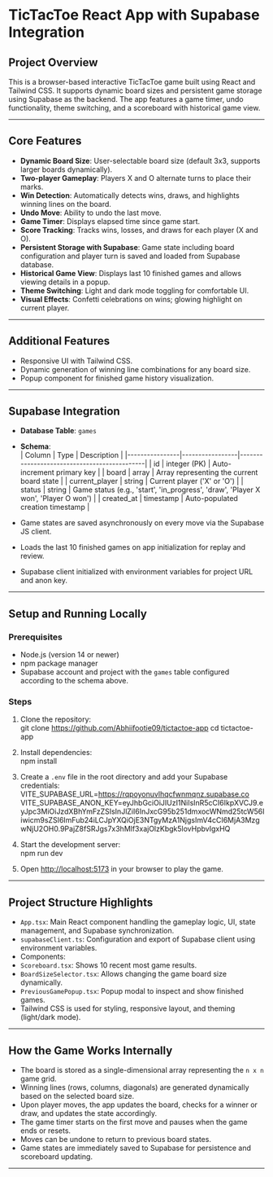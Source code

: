 # TicTacToe React App with Supabase Integration

## Project Overview

This is a browser-based interactive TicTacToe game built using React and Tailwind CSS. It supports dynamic board sizes and persistent game storage using Supabase as the backend. The app features a game timer, undo functionality, theme switching, and a scoreboard with historical game view.

---

## Core Features

- **Dynamic Board Size**: User-selectable board size (default 3x3, supports larger boards dynamically).
- **Two-player Gameplay**: Players X and O alternate turns to place their marks.
- **Win Detection**: Automatically detects wins, draws, and highlights winning lines on the board.
- **Undo Move**: Ability to undo the last move.
- **Game Timer**: Displays elapsed time since game start.
- **Score Tracking**: Tracks wins, losses, and draws for each player (X and O).
- **Persistent Storage with Supabase**: Game state including board configuration and player turn is saved and loaded from Supabase database.
- **Historical Game View**: Displays last 10 finished games and allows viewing details in a popup.
- **Theme Switching**: Light and dark mode toggling for comfortable UI.
- **Visual Effects**: Confetti celebrations on wins; glowing highlight on current player.

---

## Additional Features

- Responsive UI with Tailwind CSS.
- Dynamic generation of winning line combinations for any board size.
- Popup component for finished game history visualization.

---

## Supabase Integration

- **Database Table**: `games`
- **Schema**:  
  | Column | Type | Description |
  |----------------|-----------------|---------------------------------------------|
  | id | integer (PK) | Auto-increment primary key |
  | board | array | Array representing the current board state |
  | current_player | string | Current player ('X' or 'O') |
  | status | string | Game status (e.g., 'start', 'in_progress', 'draw', 'Player X won', 'Player O won') |
  | created_at | timestamp | Auto-populated creation timestamp |

- Game states are saved asynchronously on every move via the Supabase JS client.
- Loads the last 10 finished games on app initialization for replay and review.
- Supabase client initialized with environment variables for project URL and anon key.

---

## Setup and Running Locally

### Prerequisites

- Node.js (version 14 or newer)
- npm package manager
- Supabase account and project with the `games` table configured according to the schema above.

### Steps

1. Clone the repository:  
   git clone https://github.com/Abhiifootie09/tictactoe-app
   cd tictactoe-app

2. Install dependencies:  
   npm install

3. Create a `.env` file in the root directory and add your Supabase credentials:  
   VITE_SUPABASE_URL=https://rqpoyonuvlhqcfwnmqnz.supabase.co
   VITE_SUPABASE_ANON_KEY=eyJhbGciOiJIUzI1NiIsInR5cCI6IkpXVCJ9.eyJpc3MiOiJzdXBhYmFzZSIsInJlZiI6InJxcG95b251dmxocWNmd25tcW56Iiwicm9sZSI6ImFub24iLCJpYXQiOjE3NTgyMzA1NjgsImV4cCI6MjA3MzgwNjU2OH0.9PajZ8fSRJgs7x3hMlf3xajOlzKbgk5lovHpbvIgxHQ

4. Start the development server:  
   npm run dev

5. Open [http://localhost:5173](http://localhost:5173) in your browser to play the game.

---

## Project Structure Highlights

- `App.tsx`: Main React component handling the gameplay logic, UI, state management, and Supabase synchronization.
- `supabaseClient.ts`: Configuration and export of Supabase client using environment variables.
- Components:
- `Scoreboard.tsx`: Shows 10 recent most game results.
- `BoardSizeSelector.tsx`: Allows changing the game board size dynamically.
- `PreviousGamePopup.tsx`: Popup modal to inspect and show finished games.
- Tailwind CSS is used for styling, responsive layout, and theming (light/dark mode).

---

## How the Game Works Internally

- The board is stored as a single-dimensional array representing the `n x n` game grid.
- Winning lines (rows, columns, diagonals) are generated dynamically based on the selected board size.
- Upon player moves, the app updates the board, checks for a winner or draw, and updates the state accordingly.
- The game timer starts on the first move and pauses when the game ends or resets.
- Moves can be undone to return to previous board states.
- Game states are immediately saved to Supabase for persistence and scoreboard updating.

---
